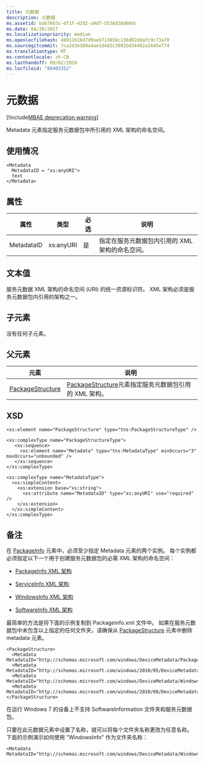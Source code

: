 ```yaml
---
title: 元数据
description: 元数据
ms.assetid: bab7803c-df1f-4282-a9d7-5536d30d00dc
ms.date: 04/20/2017
ms.localizationpriority: medium
ms.openlocfilehash: d8911616d7d9aeb713858c136d82ddafc9c73a70
ms.sourcegitcommit: 7ca2d3e360a4ae1d4d3c3092bd34492a2645ef74
ms.translationtype: MT
ms.contentlocale: zh-CN
ms.lasthandoff: 09/02/2020
ms.locfileid: "89403352"
---
```

# <a name="metadata"></a>元数据

[!include[MBAE deprecation warning](../includes/mbae-deprecation-warning.md)]

Metadata 元素指定服务元数据包中所引用的 XML 架构的命名空间。

## <a name="usage"></a>使用情况

``` syntax
<Metadata
  MetadataID = "xs:anyURI">
  text
</Metadata>
```

## <a name="attributes"></a>属性

|属性|类型|必选|说明|
|----|----|----|----|
|MetadataID|xs:anyURI|是|指定在服务元数据包内引用的 XML 架构的命名空间。|

## <a name="text-value"></a>文本值

服务元数据 XML 架构的命名空间 (URI) 的统一资源标识符。 XML 架构必须是服务元数据包内引用的架构之一。

## <a name="child-elements"></a>子元素

没有任何子元素。

## <a name="parent-elements"></a>父元素

|元素|说明|
|----|----|
|[PackageStructure](packagestructure.md)|[PackageStructure](packagestructure.md)元素指定服务元数据包引用的 XML 架构。|

## <a name="xsd"></a>XSD

``` syntax
<xs:element name="PackageStructure" type="tns:PackageStructureType" />

<xs:complexType name="PackageStructureType">
   <xs:sequence>
     <xs:element name="Metadata" type="tns:MetadataType" minOccurs="3" maxOccurs="unbounded" />
   </xs:sequence>
</xs:complexType>

<xs:complexType name="MetadataType">
  <xs:simpleContent>
    <xs:extension base="xs:string">
      <xs:attribute name="MetadataID" type="xs:anyURI" use="required" />
    </xs:extension>
  </xs:simpleContent>
</xs:complexType>
```

## <a name="remarks"></a>备注

在 [PackageInfo](packageinfo.md) 元素中，必须至少指定 Metadata 元素的两个实例。 每个实例都必须指定以下一个用于创建服务元数据包的必需 XML 架构的命名空间：

- [PackageInfo XML 架构](packageinfo-xml-schema.md)

- [ServiceInfo XML 架构](serviceinfo-xml-schema.md)

- [WindowsInfo XML 架构](windowsinfo-xml-schema.md)

- [SoftwareInfo XML 架构](softwareinfo-xml-schema.md)

最简单的方法是将下面的示例复制到 Packageinfo.xml 文件中。 如果在服务元数据包中未包含以上指定的任何文件夹，请确保从 [PackageStructure](packagestructure.md) 元素中删除 metadata 元素。

``` syntax
<PackageStructure>
  <Metadata MetadataID="http://schemas.microsoft.com/windows/DeviceMetadata/PackageInfo/2007/11">PackageInfo.xml</Metadata>
  <Metadata MetadataID="http://schemas.microsoft.com/windows/2010/05/DeviceMetadata/ServiceInfo">ServiceInformation</Metadata>
  <Metadata MetadataID="http://schemas.microsoft.com/windows/DeviceMetadata/WindowsInfo/2007/11/">WindowsInformation</Metadata>
  <Metadata MetadataID="http://schemas.microsoft.com/windows/2010/08/DeviceMetadata/SoftwareInfo">SoftwareInformation</Metadata>
</PackageStructure>
```

在运行 Windows 7 的设备上不支持 SoftwareInformation 文件夹和服务元数据包。

只要在此元数据元素中设置了名称，就可以将每个文件夹名称更改为任意名称。 下面的示例演示如何使用 "WindowsInfo" 作为文件夹名称：

``` syntax
<Metadata MetadataID="http://schemas.microsoft.com/windows/DeviceMetadata/WindowsInfo/2007/11/">WindowsInfo</Metadata>
```
